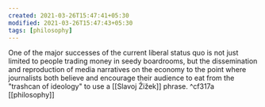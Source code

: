 ```yaml
---
created: 2021-03-26T15:47:41+05:30
modified: 2021-03-26T15:47:43+05:30
tags: [philosophy]
---
```


One of the major successes of the current liberal status quo is not just limited to people trading money in seedy boardrooms, but the dissemination and reproduction of media narratives on the economy to the point where journalists both believe and encourage their audience to eat from the "trashcan of ideology" to use a [[Slavoj Žižek]] phrase. ^cf317a
[[philosophy]]